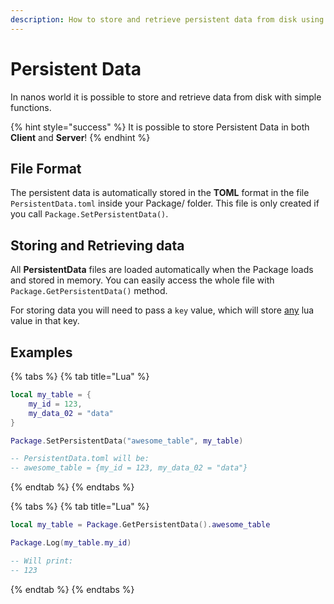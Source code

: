 ```yaml
---
description: How to store and retrieve persistent data from disk using the built-in system
---
```


# Persistent Data

In nanos world it is possible to store and retrieve data from disk with simple functions.

{% hint style="success" %}
It is possible to store Persistent Data in both **Client** and **Server**!
{% endhint %}

## File Format

The persistent data is automatically stored in the **TOML** format in the file `PersistentData.toml` inside your Package/ folder. This file is only created if you call `Package.SetPersistentData()`.

## Storing and Retrieving data

All **PersistentData** files are loaded automatically when the Package loads and stored in memory. You can easily access the whole file with `Package.GetPersistentData()` method.

For storing data you will need to pass a `key` value, which will store [any](../../scripting-reference/glossary/basic-types.md#any) lua value in that key.

## Examples

{% tabs %}
{% tab title="Lua" %}
```lua
local my_table = {
    my_id = 123,
    my_data_02 = "data"
}

Package.SetPersistentData("awesome_table", my_table)

-- PersistentData.toml will be:
-- awesome_table = {my_id = 123, my_data_02 = "data"}
```
{% endtab %}
{% endtabs %}

{% tabs %}
{% tab title="Lua" %}
```lua
local my_table = Package.GetPersistentData().awesome_table

Package.Log(my_table.my_id)

-- Will print:
-- 123
```
{% endtab %}
{% endtabs %}

